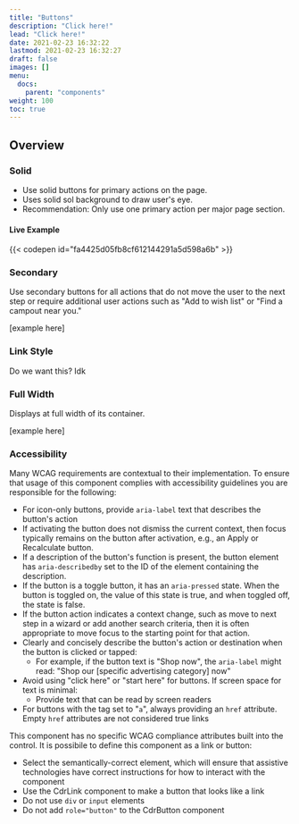 ```yaml
---
title: "Buttons"
description: "Click here!"
lead: "Click here!"
date: 2021-02-23 16:32:22
lastmod: 2021-02-23 16:32:27
draft: false
images: []
menu:
  docs:
    parent: "components"
weight: 100
toc: true
---
```


## Overview

### Solid

- Use solid buttons for primary actions on the page.
- Uses solid sol background to draw user's eye.
- Recommendation: Only use one primary action per major page section.

#### Live Example
{{< codepen id="fa4425d05fb8cf612144291a5d598a6b" >}}

### Secondary

Use secondary buttons for all actions that do not move the user to the next step or require additional user actions such as "Add to wish list" or "Find a campout near you."

[example here]

### Link Style

Do we want this? Idk

### Full Width

Displays at full width of its container.

[example here]

### Accessibility
Many WCAG requirements are contextual to their implementation. To ensure that usage of this component complies with accessibility guidelines you are responsible for the following:

- For icon-only buttons, provide `aria-label` text that describes the button's action
- If activating the button does not dismiss the current context, then focus typically remains on the button after activation, e.g., an Apply or Recalculate button.
- If a description of the button's function is present, the button element has `aria-describedby` set to the ID of the element containing the description.
- If the button is a toggle button, it has an `aria-pressed` state. When the button is toggled on, the value of this state is true, and when toggled off, the state is false.
- If the button action indicates a context change, such as move to next step in a wizard or add another search criteria, then it is often appropriate to move focus to the starting point for that action.
- Clearly and concisely describe the button's action or destination when the button is clicked or tapped:
  - For example, if the button text is "Shop now", the `aria-label` might read: "Shop our [specific advertising category] now"
- Avoid using "click here" or "start here" for buttons. If screen space for text is minimal:
  - Provide text that can be read by screen readers
- For buttons with the tag set to "`a`", always providing an `href` attribute. Empty `href` attributes are not considered true links

This component has no specific WCAG compliance attributes built into the control. It is possibile to define this component as a link or button:

- Select the semantically-correct element, which will ensure that assistive technologies have correct instructions for how to interact with the component
- Use the CdrLink component to make a button that looks like a link
- Do not use `div` or `input` elements
- Do not add `role="button"` to the CdrButton component

